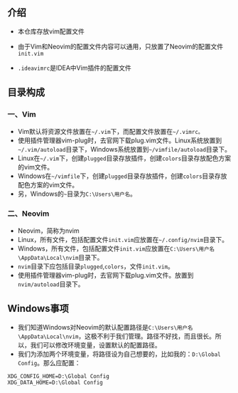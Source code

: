 ## 介绍

- 本仓库存放vim配置文件

- 由于Vim和Neovim的配置文件内容可以通用，只放置了Neovim的配置文件``init.vim``

- ``.ideavimrc``是IDEA中Vim插件的配置文件

  

## 目录构成

### 一、Vim

- Vim默认将资源文件放置在``~/.vim``下，而配置文件放置在``~/.vimrc。``
- 使用插件管理器vim-plug时，去官网下载plug.vim文件。Linux系统放置到``~/.vim/autoload``目录下，Windows系统放置到``~/vimfile/autoload``目录下。
- Linux在``~/.vim``下，创建``plugged``目录存放插件，创建``colors``目录存放配色方案的vim文件。
- Windows在``~/vimfile``下，创建``plugged``目录存放插件，创建``colors``目录存放配色方案的vim文件。
- 另，Windows的``~``目录为``C:\Users\用户名``。



### 二、Neovim

- Neovim，简称为nvim
- Linux，所有文件，包括配置文件``init.vim``应放置在``~/.config/nvim``目录下。
- Windows，所有文件，包括配置文件``init.vim``应放置在``C:\Users\用户名\AppData\Local\nvim``目录下。
- ``nvim``目录下应包括目录``plugged``,``colors``，文件``init.vim``。
- 使用插件管理器vim-plug时，去官网下载plug.vim文件。放置到``nvim/autoload``目录下。



## Windows事项

- 我们知道Windows对Neovim的默认配置路径是``C:\Users\用户名\AppData\Local\nvim``，这极不利于我们管理。路径不好找，而且很长。所以，我们可以修改环境变量，设置默认的配置路径。
- 我们为添加两个环境变量，将路径设为自己想要的，比如我的：``D:\Global Config``。那么应配置：

```she
XDG_CONFIG_HOME=D:\Global Config
XDG_DATA_HOME=D:\Global Config
```

